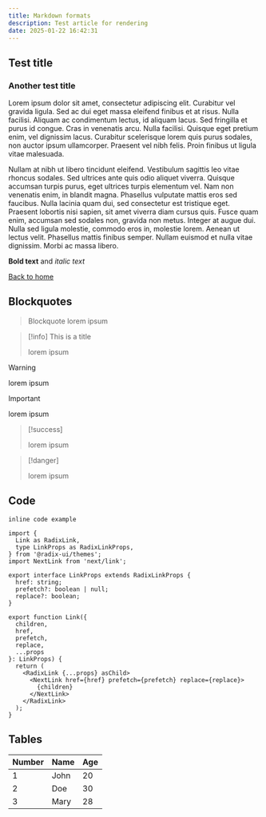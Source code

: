 ```yaml
---
title: Markdown formats
description: Test article for rendering
date: 2025-01-22 16:42:31
---
```


## Test title

### Another test title

Lorem ipsum dolor sit amet, consectetur adipiscing elit. Curabitur vel gravida ligula. Sed ac dui eget massa eleifend finibus et at risus. Nulla facilisi. Aliquam ac condimentum lectus, id aliquam lacus. Sed fringilla et purus id congue. Cras in venenatis arcu. Nulla facilisi. Quisque eget pretium enim, vel dignissim lacus. Curabitur scelerisque lorem quis purus sodales, non auctor ipsum ullamcorper. Praesent vel nibh felis. Proin finibus ut ligula vitae malesuada.

Nullam at nibh ut libero tincidunt eleifend. Vestibulum sagittis leo vitae rhoncus sodales. Sed ultrices ante quis odio aliquet viverra. Quisque accumsan turpis purus, eget ultrices turpis elementum vel. Nam non venenatis enim, in blandit magna. Phasellus vulputate mattis eros sed faucibus. Nulla lacinia quam dui, sed consectetur est tristique eget. Praesent lobortis nisi sapien, sit amet viverra diam cursus quis. Fusce quam enim, accumsan sed sodales non, gravida non metus. Integer at augue dui. Nulla sed ligula molestie, commodo eros in, molestie lorem. Aenean ut lectus velit. Phasellus mattis finibus semper. Nullam euismod et nulla vitae dignissim. Morbi ac massa libero.

**Bold text** and _italic text_

[Back to home](/)

## Blockquotes

> Blockquote
> lorem ipsum

> [!info] This is a title
>
> lorem ipsum

> [!warning]
>
> lorem ipsum

> [!important]
>
> lorem ipsum

> [!success]
>
> lorem ipsum

> [!danger]
>
> lorem ipsum

## Code

`inline code example`

```tsx
import {
  Link as RadixLink,
  type LinkProps as RadixLinkProps,
} from '@radix-ui/themes';
import NextLink from 'next/link';

export interface LinkProps extends RadixLinkProps {
  href: string;
  prefetch?: boolean | null;
  replace?: boolean;
}

export function Link({
  children,
  href,
  prefetch,
  replace,
  ...props
}: LinkProps) {
  return (
    <RadixLink {...props} asChild>
      <NextLink href={href} prefetch={prefetch} replace={replace}>
        {children}
      </NextLink>
    </RadixLink>
  );
}
```

## Tables

| Number | Name | Age |
| ------ | ---- | --- |
| 1      | John | 20  |
| 2      | Doe  | 30  |
| 3      | Mary | 28  |

